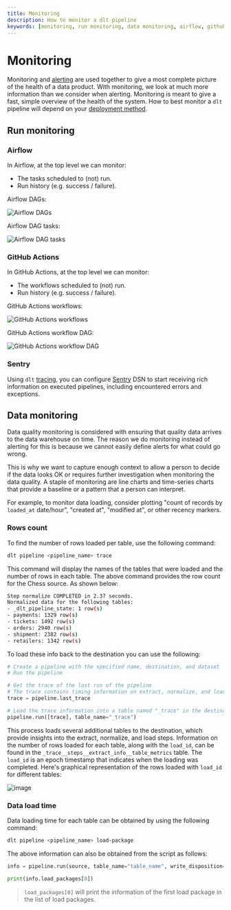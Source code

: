 ```yaml
---
title: Monitoring
description: How to monitor a dlt pipeline
keywords: [monitoring, run monitoring, data monitoring, airflow, github actions]
---
```


# Monitoring

Monitoring and [alerting](alerting.md) are used together to give a most complete picture of the
health of a data product. With monitoring, we look at much more information than we consider when
alerting. Monitoring is meant to give a fast, simple overview of the health of the system. How to
best monitor a `dlt` pipeline will depend on your [deployment method](../walkthroughs/deploy-a-pipeline/).

## Run monitoring

### Airflow

In Airflow, at the top level we can monitor:

- The tasks scheduled to (not) run.
- Run history (e.g. success / failure).

Airflow DAGs:

![Airflow DAGs](images/airflow_dags.png)

Airflow DAG tasks:

![Airflow DAG tasks](images/airflow_dag_tasks.png)

### GitHub Actions

In GitHub Actions, at the top level we can monitor:

- The workflows scheduled to (not) run.
- Run history (e.g. success / failure).

GitHub Actions workflows:

![GitHub Actions workflows](images/github_actions_workflows.png)

GitHub Actions workflow DAG:

![GitHub Actions workflow DAG](images/github_actions_workflow_dag.png)

### Sentry

Using `dlt` [tracing](tracing.md), you can configure [Sentry](https://sentry.io) DSN to start
receiving rich information on executed pipelines, including encountered errors and exceptions.

## Data monitoring

Data quality monitoring is considered with ensuring that quality data arrives to the data warehouse
on time. The reason we do monitoring instead of alerting for this is because we cannot easily define
alerts for what could go wrong.

This is why we want to capture enough context to allow a person to decide if the data looks OK or
requires further investigation when monitoring the data quality. A staple of monitoring are line
charts and time-series charts that provide a baseline or a pattern that a person can interpret.

For example, to monitor data loading, consider plotting "count of records by `loaded_at` date/hour",
"created at", "modified at", or other recency markers.

### Rows count
To find the number of rows loaded per table, use the following command:

```sh
dlt pipeline <pipeline_name> trace
```

This command will display the names of the tables that were loaded and the number of rows in each table.
The above command provides the row count for the Chess source. As shown below:

```sh
Step normalize COMPLETED in 2.37 seconds.
Normalized data for the following tables:
- _dlt_pipeline_state: 1 row(s)
- payments: 1329 row(s)
- tickets: 1492 row(s)
- orders: 2940 row(s)
- shipment: 2382 row(s)
- retailers: 1342 row(s)
```

To load these info back to the destination you can use the following:
```py
# Create a pipeline with the specified name, destination, and dataset
# Run the pipeline

# Get the trace of the last run of the pipeline
# The trace contains timing information on extract, normalize, and load steps
trace = pipeline.last_trace

# Load the trace information into a table named "_trace" in the destination
pipeline.run([trace], table_name="_trace")
```
This process loads several additional tables to the destination, which provide insights into
the extract, normalize, and load steps. Information on the number of rows loaded for each table,
along with the `load_id`, can be found in the `_trace__steps__extract_info__table_metrics` table.
The `load_id` is an epoch timestamp that indicates when the loading was completed. Here's graphical
representation of the rows loaded with `load_id` for different tables:

![image](https://storage.googleapis.com/dlt-blog-images/docs_monitoring_count_of_rows_vs_load_id.jpg)

### Data load time
Data loading time for each table can be obtained by using the following command:

```sh
dlt pipeline <pipeline_name> load-package
```

The above information can also be obtained from the script as follows:

```py
info = pipeline.run(source, table_name="table_name", write_disposition='append')

print(info.load_packages[0])
```
> `load_packages[0]` will print the information of the first load package in the list of load packages.